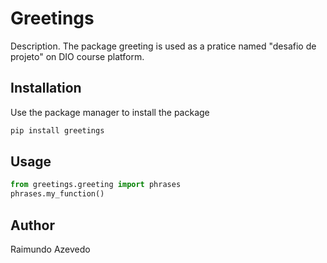 # Greetings

Description.
    The package greeting is used as a pratice named "desafio de projeto" on DIO course platform.

## Installation

Use the package manager to install the package

```bash
pip install greetings
```

## Usage

```python
from greetings.greeting import phrases
phrases.my_function()
```

## Author
Raimundo Azevedo
